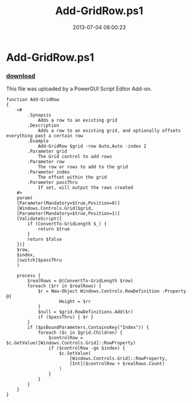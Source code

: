 ﻿---
pid:            4291
parent:         0
children:       
poster:         Anonymous
title:          Add-GridRow.ps1
date:           2013-07-04 08:00:23
description:    This file was uploaded by a PowerGUI Script Editor Add-on.
format:         posh
---

# Add-GridRow.ps1

### [download](4291.ps1)  

This file was uploaded by a PowerGUI Script Editor Add-on.

```posh
function Add-GridRow
{
    <#
        .Synopsis
            Adds a row to an existing grid
        .Description
            Adds a row to an existing grid, and optionally offsets everything past a certain row
        .Example
            Add-GridRow $grid -row Auto,Auto -index 2
        .Parameter grid
            The Grid control to add rows
        .Parameter row
            The row or rows to add to the grid
        .Parameter index
            The offset within the grid 
        .Parameter passThru  
            If set, will output the rows created     
    #>    
    param(
    [Parameter(Mandatory=$true,Position=0)]
    [Windows.Controls.Grid]$grid,
    [Parameter(Mandatory=$true,Position=1)]
    [ValidateScript({
        if (ConvertTo-GridLength $_) {
            return $true
        }
        return $false
    })]
    $row,    
    $index,
    [switch]$passThru
    )    
    
    process {    
        $realRows = @(ConvertTo-GridLength $row)
        foreach ($rr in $realRows) {
            $r = New-Object Windows.Controls.RowDefinition -Property @{
                    Height = $rr
            }
            $null = $grid.RowDefinitions.Add($r)
            if ($passThru) { $r } 
        }
        if ($psBoundParameters.ContainsKey("Index")) {
            foreach ($c in $grid.Children) {
                $controlRow = $c.GetValue([Windows.Controls.Grid]::RowProperty)
                if ($controlRow -ge $index) {
                    $c.SetValue(
                        [Windows.Controls.Grid]::RowProperty, 
                        [Int]($controlRow + $realRows.Count)
                    )                    
                }
            }
        }               
    }
}
```
